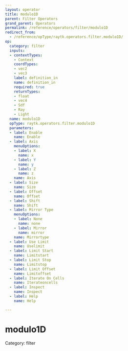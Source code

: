 ```yaml
---
layout: operator
title: modulo1D
parent: Filter Operators
grand_parent: Operators
permalink: /reference/operators/filter/modulo1D
redirect_from:
  - /reference/opType/raytk.operators.filter.modulo1D/
op:
  category: filter
  inputs:
  - contextTypes:
    - Context
    coordTypes:
    - vec2
    - vec3
    label: definition_in
    name: definition_in
    required: true
    returnTypes:
    - float
    - vec4
    - Sdf
    - Ray
    - Light
  name: modulo1D
  opType: raytk.operators.filter.modulo1D
  parameters:
  - label: Enable
    name: Enable
  - label: Axis
    menuOptions:
    - label: X
      name: x
    - label: Y
      name: y
    - label: Z
      name: z
    name: Axis
  - label: Size
    name: Size
  - label: Offset
    name: Offset
  - label: Shift
    name: Shift
  - label: Mirror Type
    menuOptions:
    - label: None
      name: none
    - label: Mirror
      name: mirror
    name: Mirrortype
  - label: Use Limit
    name: Uselimit
  - label: Limit Start
    name: Limitstart
  - label: Limit Stop
    name: Limitstop
  - label: Limit Offset
    name: Limitoffset
  - label: Iterate On Cells
    name: Iterateoncells
  - label: Inspect
    name: Inspect
  - label: Help
    name: Help

---
```


# modulo1D

Category: filter

